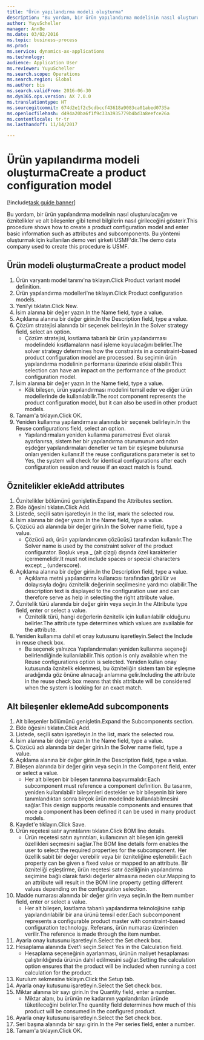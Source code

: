 ```yaml
--- 
title: "Ürün yapılandırma modeli oluşturma"
description: "Bu yordam, bir ürün yapılandırma modelinin nasıl oluşturulacağını ve öznitelikler ve alt bileşenler gibi temel bilgilerin nasıl girileceğini gösterir."
author: YuyuScheller
manager: AnnBe
ms.date: 03/02/2016
ms.topic: business-process
ms.prod: 
ms.service: dynamics-ax-applications
ms.technology: 
audience: Application User
ms.reviewer: YuyuScheller
ms.search.scope: Operations
ms.search.region: Global
ms.author: bis
ms.search.validFrom: 2016-06-30
ms.dyn365.ops.version: AX 7.0.0
ms.translationtype: HT
ms.sourcegitcommit: 674d2e1f2c5cdbccf43618a9083ca01abed0735a
ms.openlocfilehash: d494a20ba6f1f9c33a3935779b4bd3a8eefce26a
ms.contentlocale: tr-tr
ms.lasthandoff: 11/14/2017

---
```

# <a name="create-a-product-configuration-model"></a><span data-ttu-id="e9a0a-103">Ürün yapılandırma modeli oluşturma</span><span class="sxs-lookup"><span data-stu-id="e9a0a-103">Create a product configuration model</span></span>

[!include[task guide banner](../../includes/task-guide-banner.md)]

<span data-ttu-id="e9a0a-104">Bu yordam, bir ürün yapılandırma modelinin nasıl oluşturulacağını ve öznitelikler ve alt bileşenler gibi temel bilgilerin nasıl girileceğini gösterir.</span><span class="sxs-lookup"><span data-stu-id="e9a0a-104">This procedure shows how to create a product configuration model and enter basic information such as attributes and subcomponents.</span></span> <span data-ttu-id="e9a0a-105">Bu yöntemi oluşturmak için kullanılan demo veri şirketi USMF'dir.</span><span class="sxs-lookup"><span data-stu-id="e9a0a-105">The demo data company used to create this procedure is USMF.</span></span>


## <a name="create-a-product-model"></a><span data-ttu-id="e9a0a-106">Ürün modeli oluşturma</span><span class="sxs-lookup"><span data-stu-id="e9a0a-106">Create a product model</span></span>
1. <span data-ttu-id="e9a0a-107">Ürün varyantı model tanımı'na tıklayın.</span><span class="sxs-lookup"><span data-stu-id="e9a0a-107">Click Product variant model definition.</span></span>
2. <span data-ttu-id="e9a0a-108">Ürün yapılandırma modelleri'ne tıklayın.</span><span class="sxs-lookup"><span data-stu-id="e9a0a-108">Click Product configuration models.</span></span>
3. <span data-ttu-id="e9a0a-109">Yeni'yi tıklatın.</span><span class="sxs-lookup"><span data-stu-id="e9a0a-109">Click New.</span></span>
4. <span data-ttu-id="e9a0a-110">İsim alanına bir değer yazın.</span><span class="sxs-lookup"><span data-stu-id="e9a0a-110">In the Name field, type a value.</span></span>
5. <span data-ttu-id="e9a0a-111">Açıklama alanına bir değer girin.</span><span class="sxs-lookup"><span data-stu-id="e9a0a-111">In the Description field, type a value.</span></span>
6. <span data-ttu-id="e9a0a-112">Çözüm stratejisi alanında bir seçenek belirleyin.</span><span class="sxs-lookup"><span data-stu-id="e9a0a-112">In the Solver strategy field, select an option.</span></span>
    * <span data-ttu-id="e9a0a-113">Çözüm stratejisi, kısıtlama tabanlı bir ürün yapılandırması modelindeki kısıtlamaların nasıl işleme koyulacağını belirler.</span><span class="sxs-lookup"><span data-stu-id="e9a0a-113">The solver strategy determines how the constraints in a constraint-based product configuration model are processed.</span></span> <span data-ttu-id="e9a0a-114">Bu seçimin ürün yapılandırma modelinin performansı üzerinde etkisi olabilir.</span><span class="sxs-lookup"><span data-stu-id="e9a0a-114">This selection can have an impact on the performance of the product configuration model.</span></span>  
7. <span data-ttu-id="e9a0a-115">İsim alanına bir değer yazın.</span><span class="sxs-lookup"><span data-stu-id="e9a0a-115">In the Name field, type a value.</span></span>
    * <span data-ttu-id="e9a0a-116">Kök bileşen, ürün yapılandırması modelini temsil eder ve diğer ürün modellerinde de kullanılabilir.</span><span class="sxs-lookup"><span data-stu-id="e9a0a-116">The root component represents the product configuration model, but it can also be used in other product models.</span></span>  
8. <span data-ttu-id="e9a0a-117">Tamam'a tıklayın.</span><span class="sxs-lookup"><span data-stu-id="e9a0a-117">Click OK.</span></span>
9. <span data-ttu-id="e9a0a-118">Yeniden kullanma yapılandırması alanında bir seçenek belirleyin.</span><span class="sxs-lookup"><span data-stu-id="e9a0a-118">In the Reuse configurations field, select an option.</span></span>
    * <span data-ttu-id="e9a0a-119">Yapılandırmaları yeniden kullanma parametresi Evet olarak ayarlanırsa, sistem her bir yapılandırma oturumunun ardından eşdeğer yapılandırmaları denetler ve tam bir eşleşme bulunursa onları yeniden kullanır.</span><span class="sxs-lookup"><span data-stu-id="e9a0a-119">If the reuse configurations parameter is set to Yes, the system will check for identical configurations after each configuration session and reuse if an exact match is found.</span></span>  

## <a name="add-attributes"></a><span data-ttu-id="e9a0a-120">Öznitelikler ekle</span><span class="sxs-lookup"><span data-stu-id="e9a0a-120">Add attributes</span></span>
1. <span data-ttu-id="e9a0a-121">Öznitelikler bölümünü genişletin.</span><span class="sxs-lookup"><span data-stu-id="e9a0a-121">Expand the Attributes section.</span></span>
2. <span data-ttu-id="e9a0a-122">Ekle öğesini tıklatın.</span><span class="sxs-lookup"><span data-stu-id="e9a0a-122">Click Add.</span></span>
3. <span data-ttu-id="e9a0a-123">Listede, seçili satırı işaretleyin.</span><span class="sxs-lookup"><span data-stu-id="e9a0a-123">In the list, mark the selected row.</span></span>
4. <span data-ttu-id="e9a0a-124">İsim alanına bir değer yazın.</span><span class="sxs-lookup"><span data-stu-id="e9a0a-124">In the Name field, type a value.</span></span>
5. <span data-ttu-id="e9a0a-125">Çözücü adı alanında bir değer girin.</span><span class="sxs-lookup"><span data-stu-id="e9a0a-125">In the Solver name field, type a value.</span></span>
    * <span data-ttu-id="e9a0a-126">Çözücü adı, ürün yapılandırıcının çözücüsü tarafından kullanılır.</span><span class="sxs-lookup"><span data-stu-id="e9a0a-126">The Solver name is used by the constraint solver of the product configurator.</span></span> <span data-ttu-id="e9a0a-127">Boşluk veya _ (alt çizgi) dışında özel karakterler içermemelidir.</span><span class="sxs-lookup"><span data-stu-id="e9a0a-127">It must not include spaces or special characters except _ (underscore).</span></span>  
6. <span data-ttu-id="e9a0a-128">Açıklama alanına bir değer girin.</span><span class="sxs-lookup"><span data-stu-id="e9a0a-128">In the Description field, type a value.</span></span>
    * <span data-ttu-id="e9a0a-129">Açıklama metni yapılandırma kullanıcısı tarafından görülür ve dolayısıyla doğru öznitelik değerinin seçilmesine yardımcı olabilir.</span><span class="sxs-lookup"><span data-stu-id="e9a0a-129">The description text is displayed to the configuration user and can therefore serve as help in selecting the right attribute value.</span></span>  
7. <span data-ttu-id="e9a0a-130">Öznitelik türü alanında bir değer girin veya seçin.</span><span class="sxs-lookup"><span data-stu-id="e9a0a-130">In the Attribute type field, enter or select a value.</span></span>
    * <span data-ttu-id="e9a0a-131">Öznitelik türü, hangi değerlerin öznitelik için kullanılabilir olduğunu belirler.</span><span class="sxs-lookup"><span data-stu-id="e9a0a-131">The attribute type determines which values are available for the attribute.</span></span>  
8. <span data-ttu-id="e9a0a-132">Yeniden kullanıma dahil et onay kutusunu işaretleyin.</span><span class="sxs-lookup"><span data-stu-id="e9a0a-132">Select the Include in reuse check box.</span></span>
    * <span data-ttu-id="e9a0a-133">Bu seçenek yalnızca Yapılandırmaları yeniden kullanma seçeneği belirlendiğinde kullanılabilir.</span><span class="sxs-lookup"><span data-stu-id="e9a0a-133">This option is only available when the Reuse configurations option is selected.</span></span> <span data-ttu-id="e9a0a-134">Yeniden kullan onay kutusunda öznitelik eklenmesi, bu özniteliğin sistem tam bir eşleşme aradığında göz önüne alınacağı anlamına gelir.</span><span class="sxs-lookup"><span data-stu-id="e9a0a-134">Including the attribute in the reuse check box means that this attribute will be considered when the system is looking for an exact match.</span></span>  

## <a name="add-subcomponents"></a><span data-ttu-id="e9a0a-135">Alt bileşenler ekleme</span><span class="sxs-lookup"><span data-stu-id="e9a0a-135">Add subcomponents</span></span>
1. <span data-ttu-id="e9a0a-136">Alt bileşenler bölümünü genişletin.</span><span class="sxs-lookup"><span data-stu-id="e9a0a-136">Expand the Subcomponents section.</span></span>
2. <span data-ttu-id="e9a0a-137">Ekle öğesini tıklatın.</span><span class="sxs-lookup"><span data-stu-id="e9a0a-137">Click Add.</span></span>
3. <span data-ttu-id="e9a0a-138">Listede, seçili satırı işaretleyin.</span><span class="sxs-lookup"><span data-stu-id="e9a0a-138">In the list, mark the selected row.</span></span>
4. <span data-ttu-id="e9a0a-139">İsim alanına bir değer yazın.</span><span class="sxs-lookup"><span data-stu-id="e9a0a-139">In the Name field, type a value.</span></span>
5. <span data-ttu-id="e9a0a-140">Çözücü adı alanında bir değer girin.</span><span class="sxs-lookup"><span data-stu-id="e9a0a-140">In the Solver name field, type a value.</span></span>
6. <span data-ttu-id="e9a0a-141">Açıklama alanına bir değer girin.</span><span class="sxs-lookup"><span data-stu-id="e9a0a-141">In the Description field, type a value.</span></span>
7. <span data-ttu-id="e9a0a-142">Bileşen alanında bir değer girin veya seçin.</span><span class="sxs-lookup"><span data-stu-id="e9a0a-142">In the Component field, enter or select a value.</span></span>
    * <span data-ttu-id="e9a0a-143">Her alt bileşen bir bileşen tanımına başvurmalıdır.</span><span class="sxs-lookup"><span data-stu-id="e9a0a-143">Each subcomponent must reference a component definition.</span></span> <span data-ttu-id="e9a0a-144">Bu tasarım, yeniden kullanılabilir bileşenleri destekler ve bir bileşenin bir kere tanımlandıktan sonra birçok ürün modelinde kullanılabilmesini sağlar.</span><span class="sxs-lookup"><span data-stu-id="e9a0a-144">This design supports reusable components and ensures that once a component has been defined it can be used in many product models.</span></span>  
8. <span data-ttu-id="e9a0a-145">Kaydet'e tıklayın.</span><span class="sxs-lookup"><span data-stu-id="e9a0a-145">Click Save.</span></span>
9. <span data-ttu-id="e9a0a-146">Ürün reçetesi satır ayrıntılarını tıklatın.</span><span class="sxs-lookup"><span data-stu-id="e9a0a-146">Click BOM line details.</span></span>
    * <span data-ttu-id="e9a0a-147">Ürün reçetesi satırı ayrıntıları, kullanıcının alt bileşen için gerekli özellikleri seçmesini sağlar.</span><span class="sxs-lookup"><span data-stu-id="e9a0a-147">The BOM line details form enables the user to select the required properties for the subcomponent.</span></span> <span data-ttu-id="e9a0a-148">Her özellik sabit bir değer verebilir veya bir özniteliğine eşlenebilir.</span><span class="sxs-lookup"><span data-stu-id="e9a0a-148">Each property can be given a fixed value or mapped to an attribute.</span></span> <span data-ttu-id="e9a0a-149">Bir özniteliği eşleştirme, ürün reçetesi satır özelliğinin yapılandırma seçimine bağlı olarak farklı değerler almasına neden olur.</span><span class="sxs-lookup"><span data-stu-id="e9a0a-149">Mapping to an attribute will result in the BOM line property getting different values depending on the configuration selection.</span></span>  
10. <span data-ttu-id="e9a0a-150">Madde numarası alanında bir değer girin veya seçin.</span><span class="sxs-lookup"><span data-stu-id="e9a0a-150">In the Item number field, enter or select a value.</span></span>
    * <span data-ttu-id="e9a0a-151">Her alt bileşen, kısıtlama tabanlı yapılandırma teknolojisine sahip yapılandırılabilir bir ana ürünü temsil eder.</span><span class="sxs-lookup"><span data-stu-id="e9a0a-151">Each subcomponent represents a configurable product master with constraint-based configuration technology.</span></span> <span data-ttu-id="e9a0a-152">Referans, ürün numarası üzerinden verilir.</span><span class="sxs-lookup"><span data-stu-id="e9a0a-152">The reference is made through the item number.</span></span>  
11. <span data-ttu-id="e9a0a-153">Ayarla onay kutusunu işaretleyin.</span><span class="sxs-lookup"><span data-stu-id="e9a0a-153">Select the Set check box.</span></span>
12. <span data-ttu-id="e9a0a-154">Hesaplama alanında Evet'i seçin.</span><span class="sxs-lookup"><span data-stu-id="e9a0a-154">Select Yes in the Calculation field.</span></span>
    * <span data-ttu-id="e9a0a-155">Hesaplama seçeneğinin ayarlanması, ürünün maliyet hesaplaması çalıştırıldığında ürünün dahil edilmesini sağlar.</span><span class="sxs-lookup"><span data-stu-id="e9a0a-155">Setting the calculation option ensures that the product will be included when running a cost calculation for the product.</span></span>  
13. <span data-ttu-id="e9a0a-156">Kurulum sekmesine tıklayın.</span><span class="sxs-lookup"><span data-stu-id="e9a0a-156">Click the Setup tab.</span></span>
14. <span data-ttu-id="e9a0a-157">Ayarla onay kutusunu işaretleyin.</span><span class="sxs-lookup"><span data-stu-id="e9a0a-157">Select the Set check box.</span></span>
15. <span data-ttu-id="e9a0a-158">Miktar alanına bir sayı girin.</span><span class="sxs-lookup"><span data-stu-id="e9a0a-158">In the Quantity field, enter a number.</span></span>
    * <span data-ttu-id="e9a0a-159">Miktar alanı, bu ürünün ne kadarının yapılandırılan üründe tüketileceğini belirler.</span><span class="sxs-lookup"><span data-stu-id="e9a0a-159">The quantity field determines how much of this product will be consumed in the configured product.</span></span>  
16. <span data-ttu-id="e9a0a-160">Ayarla onay kutusunu işaretleyin.</span><span class="sxs-lookup"><span data-stu-id="e9a0a-160">Select the Set check box.</span></span>
17. <span data-ttu-id="e9a0a-161">Seri başına alanında bir sayı girin.</span><span class="sxs-lookup"><span data-stu-id="e9a0a-161">In the Per series field, enter a number.</span></span>
18. <span data-ttu-id="e9a0a-162">Tamam'a tıklayın.</span><span class="sxs-lookup"><span data-stu-id="e9a0a-162">Click OK.</span></span>



